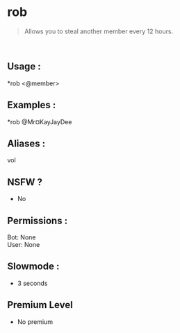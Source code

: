 # rob

> Allows you to steal another member every 12 hours.

<br>

## Usage :

*rob <@member>

## Examples :

*rob @Mr¤KayJayDee

## Aliases :

vol

## NSFW ?

- No

## Permissions :

Bot: None
<br>
User: None

## Slowmode :

- 3 seconds

## Premium Level

- No premium